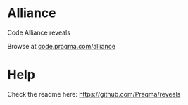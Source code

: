 # Alliance
Code Alliance reveals

Browse at [code.praqma.com/alliance](http://code.praqma.com/alliance)

# Help

Check the readme here: https://github.com/Praqma/reveals
